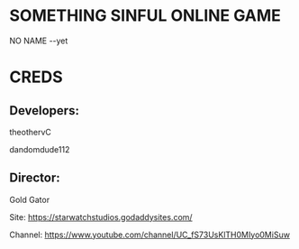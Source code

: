 # SOMETHING SINFUL ONLINE GAME
NO NAME --yet

# CREDS
Developers:
-
theothervC

dandomdude112

Director:
-
Gold Gator

Site: https://starwatchstudios.godaddysites.com/

Channel: https://www.youtube.com/channel/UC_fS73UsKlTH0MIyo0MiSuw

